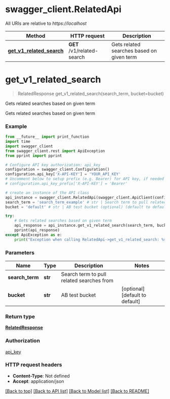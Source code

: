 # swagger_client.RelatedApi

All URIs are relative to *https://localhost*

Method | HTTP request | Description
------------- | ------------- | -------------
[**get_v1_related_search**](RelatedApi.md#get_v1_related_search) | **GET** /v1/related-search | Gets related searches based on given term


# **get_v1_related_search**
> RelatedResponse get_v1_related_search(search_term, bucket=bucket)

Gets related searches based on given term

Gets related searches based on given term

### Example
```python
from __future__ import print_function
import time
import swagger_client
from swagger_client.rest import ApiException
from pprint import pprint

# Configure API key authorization: api_key
configuration = swagger_client.Configuration()
configuration.api_key['X-API-KEY'] = 'YOUR_API_KEY'
# Uncomment below to setup prefix (e.g. Bearer) for API key, if needed
# configuration.api_key_prefix['X-API-KEY'] = 'Bearer'

# create an instance of the API class
api_instance = swagger_client.RelatedApi(swagger_client.ApiClient(configuration))
search_term = 'search_term_example' # str | Search term to pull related searches from
bucket = 'default' # str | AB test bucket (optional) (default to default)

try:
    # Gets related searches based on given term
    api_response = api_instance.get_v1_related_search(search_term, bucket=bucket)
    pprint(api_response)
except ApiException as e:
    print("Exception when calling RelatedApi->get_v1_related_search: %s\n" % e)
```

### Parameters

Name | Type | Description  | Notes
------------- | ------------- | ------------- | -------------
 **search_term** | **str**| Search term to pull related searches from | 
 **bucket** | **str**| AB test bucket | [optional] [default to default]

### Return type

[**RelatedResponse**](RelatedResponse.md)

### Authorization

[api_key](../README.md#api_key)

### HTTP request headers

 - **Content-Type**: Not defined
 - **Accept**: application/json

[[Back to top]](#) [[Back to API list]](../README.md#documentation-for-api-endpoints) [[Back to Model list]](../README.md#documentation-for-models) [[Back to README]](../README.md)

